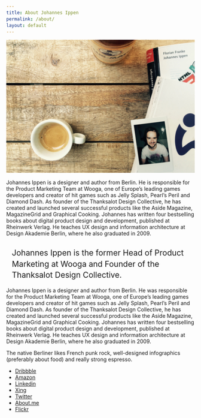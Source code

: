 ```yaml
---
title: About Johannes Ippen
permalink: /about/
layout: default
---
```

<style>
	.about h1 {
		font-weight: 400;
		text-align: left;
		margin-left: 15px;
		line-height: 140%;
	}
	.inner li {
		text-align: left;
	}
</style>
<section class="about">
	<img src="/img/johannesippen.jpg">
	<div class="inner">
		<p>Johannes Ippen is a designer and author from Berlin. He is responsible for the Product Marketing Team at Wooga, one of Europe&rsquo;s leading games developers and creator of hit games such as Jelly Splash, Pearl&rsquo;s Peril and Diamond Dash. As founder of the Thanksalot Design Collective, he has created and launched several successful products like the Aside Magazine, MagazineGrid and Graphical Cooking. Johannes has written four bestselling books about digital product design and development, published at Rheinwerk Verlag. He teaches UX design and information architecture at Design Akademie Berlin, where he also graduated in 2009.</p>
		<h1>Johannes Ippen is the former Head of Product Marketing at Wooga and Founder of the Thanksalot Design Collective.</h1>
		<p>Johannes Ippen is a designer and author from Berlin. He was responsible for the Product Marketing Team at Wooga, one of Europe&rsquo;s leading games developers and creator of hit games such as Jelly Splash, Pearl&rsquo;s Peril and Diamond Dash. As founder of the Thanksalot Design Collective, he has created and launched several successful products like the Aside Magazine, MagazineGrid and Graphical Cooking. Johannes has written four bestselling books about digital product design and development, published at Rheinwerk Verlag. He teaches UX design and information architecture at Design Akademie Berlin, where he also graduated in 2009.</p>
		<p>The native Berliner likes French punk rock, well-designed infographics (preferably about food) and really strong espresso.</p>
		<ul>
		  <li><a href="https://dribbble.com/johannesippen/">Dribbble</a></li>
		  <li><a href="http://www.amazon.de/Apps-mit-HTML5-CSS3-JavaScript/dp/3836234858/">Amazon</a></li>
		  <li><a href="https://www.linkedin.com/pub/johannes-ippen/41/b7/a40">Linkedin</a></li>
		  <li><a href="https://www.xing.com/profile/Johannes_Ippen">Xing</a></li>
		  <li><a href="http://twitter.com/johannesippen/">Twitter</a></li>
		  <li><a href="https://about.me/johannesippen/">About.me</a></li>
		  <li><a href="https://www.flickr.com/photos/johannesippen/">Flickr</a></li>
		</ul>
	</div>
</section>


